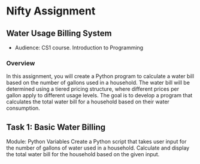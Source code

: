 # Nifty Assignment

## Water Usage Billing System
- Audience: CS1 course. Introduction to Programming

### Overview
In this assignment, you will create a Python program to calculate a water bill based on the number of gallons used in a household. The water bill will be determined using a tiered pricing structure, where different prices per gallon apply to different usage levels. The goal is to develop a program that calculates the total water bill for a household based on their water consumption.

## Task 1: Basic Water Billing
Module: Python Variables
Create a Python script that takes user input for the number of gallons of water used in a household.
Calculate and display the total water bill for the household based on the given input.
